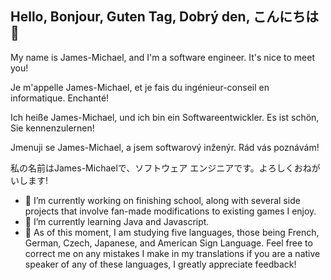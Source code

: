 ## Hello, Bonjour, Guten Tag, Dobrý den, こんにちは👋

My name is James-Michael, and I'm a software engineer. It's nice to meet you!

Je m'appelle James-Michael, et je fais du ingénieur-conseil en informatique. Enchanté!

Ich heiße James-Michael, und ich bin ein Softwareentwickler. Es ist schön, Sie kennenzulernen!

Jmenuji se James-Michael, a jsem softwarový inženýr. Rád vás poznávám!

私の名前はJames-Michaelで、ソフトウェア エンジニアです。よろしくおねがいします!

- 🔭 I’m currently working on finishing school, along with several side projects that involve fan-made modifications to existing games I enjoy.
- 🌱 I’m currently learning Java and Javascript.
- 💬 As of this moment, I am studying five languages, those being French, German, Czech, Japanese, and American Sign Language. Feel free to correct me on any mistakes I make in my translations if you are a native speaker of any of these languages, I greatly appreciate feedback!

<!--
**PrinceDrowsy/PrinceDrowsy** is a ✨ _special_ ✨ repository because its `README.md` (this file) appears on your GitHub profile.

Here are some ideas to get you started:

- 🔭 I’m currently working on ...
- 🌱 I’m currently learning ...
- 👯 I’m looking to collaborate on ...
- 🤔 I’m looking for help with ...
- 💬 Ask me about ...
- 📫 How to reach me: ...
- 😄 Pronouns: ...
- ⚡ Fun fact: ...
-->
